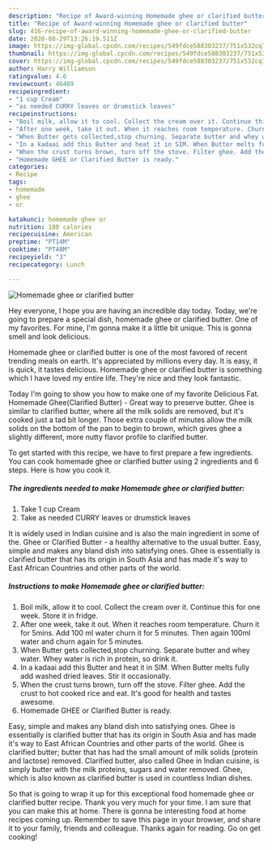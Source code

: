 ```yaml
---
description: "Recipe of Award-winning Homemade ghee or clarified butter"
title: "Recipe of Award-winning Homemade ghee or clarified butter"
slug: 416-recipe-of-award-winning-homemade-ghee-or-clarified-butter
date: 2020-08-29T13:26:19.511Z
image: https://img-global.cpcdn.com/recipes/549fdce588303237/751x532cq70/homemade-ghee-or-clarified-butter-recipe-main-photo.jpg
thumbnail: https://img-global.cpcdn.com/recipes/549fdce588303237/751x532cq70/homemade-ghee-or-clarified-butter-recipe-main-photo.jpg
cover: https://img-global.cpcdn.com/recipes/549fdce588303237/751x532cq70/homemade-ghee-or-clarified-butter-recipe-main-photo.jpg
author: Harry Williamson
ratingvalue: 4.6
reviewcount: 46489
recipeingredient:
- "1 cup Cream"
- "as needed CURRY leaves or drumstick leaves"
recipeinstructions:
- "Boil milk, allow it to cool. Collect the cream over it. Continue this for one week. Store it in fridge."
- "After one week, take it out. When it reaches room temperature. Churn it for 5mins. Add 100 ml water churn it for 5 minutes. Then again 100ml water and churn again for 5 minutes."
- "When Butter gets collected,stop churning. Separate butter and whey water. Whey water is rich in protein, so drink it."
- "In a kadaai add this Butter and heat it in SIM. When Butter melts fully add washed dried leaves. Stir it occasionally."
- "When the crust turns brown, turn off the stove. Filter ghee. Add the crust to hot cooked rice and eat. It&#39;s good for health and tastes awesome."
- "Homemade GHEE or Clarified Butter is ready."
categories:
- Recipe
tags:
- homemade
- ghee
- or

katakunci: homemade ghee or 
nutrition: 180 calories
recipecuisine: American
preptime: "PT14M"
cooktime: "PT48M"
recipeyield: "3"
recipecategory: Lunch

---
```



![Homemade ghee or clarified butter](https://img-global.cpcdn.com/recipes/549fdce588303237/751x532cq70/homemade-ghee-or-clarified-butter-recipe-main-photo.jpg)

Hey everyone, I hope you are having an incredible day today. Today, we're going to prepare a special dish, homemade ghee or clarified butter. One of my favorites. For mine, I'm gonna make it a little bit unique. This is gonna smell and look delicious.

Homemade ghee or clarified butter is one of the most favored of recent trending meals on earth. It's appreciated by millions every day. It is easy, it is quick, it tastes delicious. Homemade ghee or clarified butter is something which I have loved my entire life. They're nice and they look fantastic.

Today I&#39;m going to show you how to make one of my favorite Delicious Fat. Homemade Ghee(Clarified Butter) - Great way to preserve butter. Ghee is similar to clarified butter, where all the milk solids are removed, but it&#39;s cooked just a tad bit longer. Those extra couple of minutes allow the milk solids on the bottom of the pan to begin to brown, which gives ghee a slightly different, more nutty flavor profile to clarified butter.


To get started with this recipe, we have to first prepare a few ingredients. You can cook homemade ghee or clarified butter using 2 ingredients and 6 steps. Here is how you cook it.

<!--inarticleads1-->

##### The ingredients needed to make Homemade ghee or clarified butter:

1. Take 1 cup Cream
1. Take as needed CURRY leaves or drumstick leaves


It is widely used in Indian cuisine and is also the main ingredient in some of the. Ghee or Clarified Butter - a healthy alternative to the usual butter. Easy, simple and makes any bland dish into satisfying ones. Ghee is essentially is clarified butter that has its origin in South Asia and has made it&#39;s way to East African Countries and other parts of the world. 

<!--inarticleads2-->

##### Instructions to make Homemade ghee or clarified butter:

1. Boil milk, allow it to cool. Collect the cream over it. Continue this for one week. Store it in fridge.
1. After one week, take it out. When it reaches room temperature. Churn it for 5mins. Add 100 ml water churn it for 5 minutes. Then again 100ml water and churn again for 5 minutes.
1. When Butter gets collected,stop churning. Separate butter and whey water. Whey water is rich in protein, so drink it.
1. In a kadaai add this Butter and heat it in SIM. When Butter melts fully add washed dried leaves. Stir it occasionally.
1. When the crust turns brown, turn off the stove. Filter ghee. Add the crust to hot cooked rice and eat. It&#39;s good for health and tastes awesome.
1. Homemade GHEE or Clarified Butter is ready.


Easy, simple and makes any bland dish into satisfying ones. Ghee is essentially is clarified butter that has its origin in South Asia and has made it&#39;s way to East African Countries and other parts of the world. Ghee is clarified butter; butter that has had the small amount of milk solids (protein and lactose) removed. Clarified butter, also called Ghee in Indian cuisine, is simply butter with the milk proteins, sugars and water removed. Ghee, which is also known as clarified butter is used in countless Indian dishes. 

So that is going to wrap it up for this exceptional food homemade ghee or clarified butter recipe. Thank you very much for your time. I am sure that you can make this at home. There is gonna be interesting food at home recipes coming up. Remember to save this page in your browser, and share it to your family, friends and colleague. Thanks again for reading. Go on get cooking!

